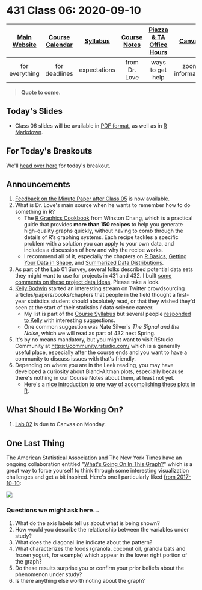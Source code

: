 # 431 Class 06: 2020-09-10

[Main Website](https://thomaselove.github.io/431/) | [Course Calendar](https://thomaselove.github.io/431/calendar.html) | [Syllabus](https://thomaselove.github.io/431-2020-syllabus/) | [Course Notes](https://thomaselove.github.io/431-notes/) | [Piazza & TA Office Hours](https://thomaselove.github.io/431/contact.html) | [Canvas](https://canvas.case.edu) | [Data and Code](https://thomaselove.github.io/431/data_index.html)
:-----------: | :--------------: | :----------: | :---------: | :-------------: | :-----------: | :------------:
for everything | for deadlines | expectations | from Dr. Love | ways to get help | zoom information | for downloads

> **Quote to come.** 

## Today's Slides

- Class 06 slides will be available in [PDF format](https://github.com/THOMASELOVE/431-2020/blob/master/classes/class06/431_class-06-slides_2020.pdf), as well as in [R Markdown](https://github.com/THOMASELOVE/431-2020/blob/master/classes/class06/431_class-06-slides_2020.Rmd).

## For Today's Breakouts

We'll [head over here](https://github.com/THOMASELOVE/431-2020/blob/master/classes/movies/breakout1.md) for today's breakout.

## Announcements

1. [Feedback on the Minute Paper after Class 05](https://github.com/THOMASELOVE/431-2020/tree/master/minutepapers) is now available.
2. What is Dr. Love's main source when he wants to remember how to do something in R? 
    - The [R Graphics Cookbook](https://r-graphics.org/) from Winston Chang, which is a practical guide that provides **more than 150 recipes** to help you generate high-quality graphs quickly, without having to comb through the details of R’s graphing systems. Each recipe tackles a specific problem with a solution you can apply to your own data, and includes a discussion of how and why the recipe works.
    - I recommend all of it, especially the chapters on [R Basics](https://r-graphics.org/chapter-r-basics), [Getting Your Data in Shape](https://r-graphics.org/chapter-dataprep), and [Summarized Data Distributions](https://r-graphics.org/chapter-distribution).
3. As part of the Lab 01 Survey, several folks described potential data sets they might want to use for projects in 431 and 432. I built [some comments on these project data ideas](http://bit.ly/431-2020-lab01-project-data-ideas). Please take a look.
4. [Kelly Bodwin](https://twitter.com/kellybodwin/status/1303083136046170112) started an interesting stream on Twitter crowdsourcing articles/papers/books/chapters that people in the field thought a first-year statistics student should absolutely read, or that they wished they'd seen at the start of their statistics / data science career. 
    - My list is part of the [Course Syllabus](https://thomaselove.github.io/431-2020-syllabus/) but several people [responded to Kelly](https://twitter.com/kellybodwin/status/1303083136046170112) with interesting suggestions.
    - One common suggestion was Nate Silver's *The Signal and the Noise*, which we will read as part of 432 next Spring.
5.  It's by no means mandatory, but you might want to visit RStudio Community at https://community.rstudio.com/ which is a generally useful place, especially after the course ends and you want to have a community to discuss issues with that's friendly.
6. Depending on where you are in the Leek reading, you may have developed a curiosity about Bland-Altman plots, especially because there's nothing in our Course Notes about them, at least not yet.
    - Here's a [nice introduction to one way of accomplishing these plots in R](https://cran.r-project.org/web/packages/BlandAltmanLeh/vignettes/Intro.html).

## What Should I Be Working On?

1. [Lab 02](https://github.com/THOMASELOVE/431-2020/blob/master/labs/lab02/lab02.md) is due to Canvas on Monday.

## One Last Thing

The American Statistical Association and The New York Times have an ongoing collaboration entitled "[What's Going On In This Graph?](https://www.nytimes.com/column/whats-going-on-in-this-graph)" which is a great way to force yourself to think through some interesting visualization challenges and get a bit inspired. Here's one I particularly liked [from 2017-10-10](https://www.nytimes.com/2017/10/09/learning/whats-going-on-in-this-graph-oct-10-2017.html):

![](https://github.com/THOMASELOVE/431-2020/blob/master/classes/class06/images/nyt_2017-10-10.png)

### Questions we might ask here...

1. What do the axis labels tell us about what is being shown?
2. How would you describe the relationship between the variables under study?
3. What does the diagonal line indicate about the pattern?
4. What characterizes the foods (granola, coconut oil, granola bats and frozen yogurt, for example) which appear in the lower right portion of the graph?
5. Do these results surprise you or confirm your prior beliefs about the phenomenon under study?
6. Is there anything else worth noting about the graph?

